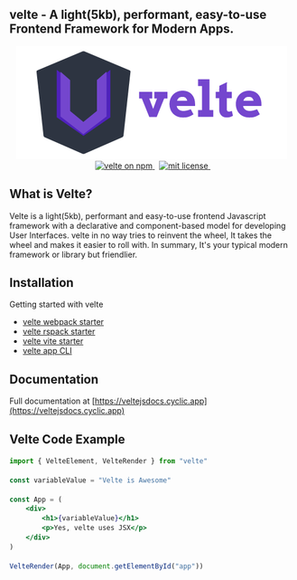 ## velte - A light(5kb), performant, easy-to-use Frontend Framework for Modern Apps.

<p align="center">

<a href="https://github.com/RoDDy18/velte/blob/main/LICENSE">
    <img src="https://github.com/RoDDy18/velte/blob/main/logo/velte-main.png?raw=true" alt="velte_logo"><br>
</a>&nbsp;
<a href="https://www.npmjs.com/velte">
    <img src="https://img.shields.io/npm/v/velte.svg?logo=npm&logoColor=fff&label=NPM+package&color=limegreen" alt="velte on npm" />
</a>&nbsp;
<a href="https://github.com/RoDDy18/velte/blob/main/LICENSE">
    <img src="https://img.shields.io/badge/License-MIT-limegreen.svg" alt="mit license" />
</a>&nbsp;

</p>

## What is Velte?
Velte is a light(5kb), performant and easy-to-use frontend Javascript framework with a declarative and component-based model for developing User Interfaces. velte in no way tries to reinvent the wheel, It takes the wheel and makes it easier to roll with. In summary, It's your typical modern framework or library but friendlier.

## Installation
Getting started with velte
* [velte webpack starter](https://github.com/RoDDy18/velte-webpack-starter)
* [velte rspack starter](https://github.com/RoDDy18/velte-rspack-starter)
* [velte vite starter](https://github.com/RoDDy18/velte-vite-starter)
* [velte app CLI](https://www.npmjs.com/package/create-velte-app)

## Documentation

Full documentation at [https://veltejsdocs.cyclic.app](https://veltejsdocs.cyclic.app)


## Velte Code Example

```jsx
import { VelteElement, VelteRender } from "velte"

const variableValue = "Velte is Awesome"

const App = (
    <div>
        <h1>{variableValue}</h1>
        <p>Yes, velte uses JSX</p>
    </div>
)

VelteRender(App, document.getElementById("app"))
```
